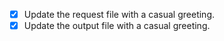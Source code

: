 - [x] Update the request file with a casual greeting.
- [x] Update the output file with a casual greeting.
